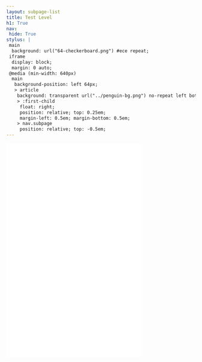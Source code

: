 ```yaml
---
layout: subpage-list
title: Test Level
h1: True
nav:
 hide: True
stylus: |
 main
  background: url("64-checkerboard.png") #ece repeat;
 iframe
  display: block;
  margin: 0 auto;
 @media (min-width: 640px)
  main
   background-position: left 64px;
   > article
    background: transparent url("../penguin-bg.png") no-repeat left bottom;
    > :first-child
     float: right;
     position: relative; top: 0.25em;
     margin-left: 0.5em; margin-bottom: 0.5em;
    > nav.subpage
     position: relative; top: -0.5em;
---
```


<iframe src="//www.youtube-nocookie.com/embed/FVPG2B3pdrU?rel=0"
        style="width: 360px; height: 570px;" frameborder="0" allowfullscreen></iframe>
